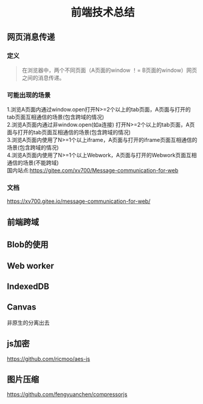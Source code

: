 <h1 align="center">前端技术总结</h1>

## 网页消息传递

### 定义
> 在浏览器中，两个不同页面（A页面的window ！= B页面的window）网页之间的消息传递。

### 可能出现的场景

1.浏览A页面内通过window.open打开N>=2个以上的tab页面，A页面与打开的tab页面互相通信的场景(包含跨域的情况)  
2.浏览A页面内通过非window.open(如a连接)  打开N>=2个以上的tab页面，A页面与打开的tab页面互相通信的场景(包含跨域的情况)  
3.浏览A页面内使用了N>=1个以上iframe，A页面与打开的iframe页面互相通信的场景(包含跨域的情况)  
4.浏览A页面内使用了N>=1个以上Webwork，A页面与打开的Webwork页面互相通信的场景(不能跨域)  
国内站点:https://gitee.com/xv700/Message-communication-for-web  

### 文档
https://xv700.gitee.io/message-communication-for-web/

## 前端跨域

## Blob的使用

## Web worker
 
## IndexedDB 

## Canvas

非原生的分离出去
## js加密

https://github.com/ricmoo/aes-js

## 图片压缩

https://github.com/fengyuanchen/compressorjs


